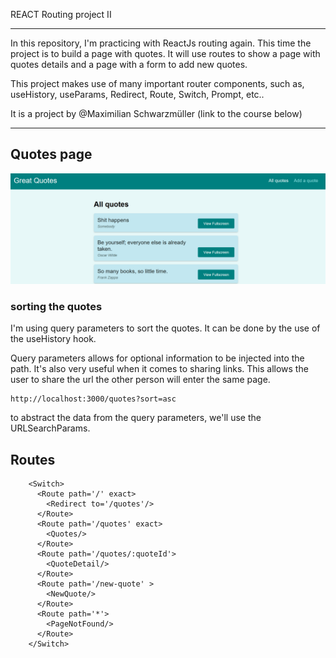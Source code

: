 REACT Routing project II

---

In this repository, I'm practicing with ReactJs routing again. This time the project is to build a page with quotes. 
It will use routes to show a page with quotes details and a page with a form to add new quotes.  

This project makes use of many important router components, such as, useHistory, useParams, Redirect, Route, Switch, Prompt, etc..

It is a project by  @Maximilian Schwarzmüller (link to the course below) 

---


## Quotes page

![searchbar](./Pics/quotesPage.png)

### sorting the quotes

I'm using query parameters to sort the quotes. It can be done by the use of the useHistory hook.

Query parameters allows for optional information to be injected into the path. It's also very useful when it comes to sharing links. 
This allows the user to share the url the other person will enter the same page. 

    http://localhost:3000/quotes?sort=asc

to abstract the data from the query parameters, we'll use the URLSearchParams.




## Routes

        <Switch>
          <Route path='/' exact>
            <Redirect to='/quotes'/>
          </Route>
          <Route path='/quotes' exact>
            <Quotes/>
          </Route>
          <Route path='/quotes/:quoteId'>
            <QuoteDetail/>
          </Route>
          <Route path='/new-quote' >
            <NewQuote/>
          </Route>
          <Route path='*'>
            <PageNotFound/>
          </Route>
        </Switch>

